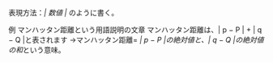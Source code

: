 表現方法：*| 数値 |* のように書く。

例
マンハッタン距離という用語説明の文章
マンハッタン距離は、| p − P | + | q − Q |と表されます
→マンハッタン距離= *| p − P |の絶対値と、| q − Q |の絶対値の和*という意味。